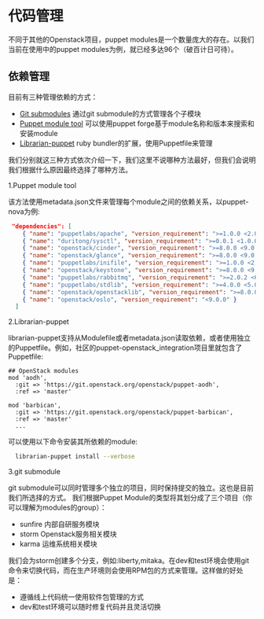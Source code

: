# 代码管理

不同于其他的Openstack项目，puppet modules是一个数量庞大的存在。以我们当前在使用中的puppet modules为例，就已经多达96个（破百计日可待）。

## 依赖管理

目前有三种管理依赖的方式：

 - [Git submodules](http://git-scm.com/book/en/Git-Tools-Submodules) 通过git submodule的方式管理各个子模块
 - [Puppet module tool](http://puppetlabs.com/blog/module-of-the-week-puppet-module-tool-part-1/) 可以使用puppet forge基于module名称和版本来搜索和安装module
 - [Librarian-puppet](http://librarian-puppet.com/) ruby bundler的扩展，使用Puppetfile来管理

我们分别就这三种方式依次介绍一下，我们这里不说哪种方法最好，但我们会说明我们根据什么原因最终选择了哪种方法。

1.Puppet module tool

该方法使用metadata.json文件来管理每个module之间的依赖关系，以puppet-nova为例:

```json
 "dependencies": [
    { "name": "puppetlabs/apache", "version_requirement": ">=1.0.0 <2.0.0" },
    { "name": "duritong/sysctl", "version_requirement": ">=0.0.1 <1.0.0" },
    { "name": "openstack/cinder", "version_requirement": ">=8.0.0 <9.0.0" },
    { "name": "openstack/glance", "version_requirement": ">=8.0.0 <9.0.0" },
    { "name": "puppetlabs/inifile", "version_requirement": ">=1.0.0 <2.0.0" },
    { "name": "openstack/keystone", "version_requirement": ">=8.0.0 <9.0.0" },
    { "name": "puppetlabs/rabbitmq", "version_requirement": ">=2.0.2 <6.0.0" },
    { "name": "puppetlabs/stdlib", "version_requirement": ">=4.0.0 <5.0.0" },
    { "name": "openstack/openstacklib", "version_requirement": ">=8.0.0 <9.0.0" },
    { "name": "openstack/oslo", "version_requirement": "<9.0.0" }
  ]
```

2.Librarian-puppet

librarian-puppet支持从Modulefile或者metadata.json读取依赖，或者使用独立的Puppetfile。例如，社区的puppet-openstack_integration项目里就包含了Puppetfile:

```
## OpenStack modules
mod 'aodh',
  :git => 'https://git.openstack.org/openstack/puppet-aodh',
  :ref => 'master'

mod 'barbican',
  :git => 'https://git.openstack.org/openstack/puppet-barbican',
  :ref => 'master'
  ...
```
可以使用以下命令安装其所依赖的module:
```bash
  librarian-puppet install --verbose
```
3.git submodule

git submodule可以同时管理多个独立的项目，同时保持提交的独立。这也是目前我们所选择的方式。
我们根据Puppet Module的类型将其划分成了三个项目（你可以理解为modules的group）：

 - sunfire  内部自研服务模块
 - storm  Openstack服务相关模块
 - karma  运维系统相关模块

我们会为storm创建多个分支，例如:liberty,mitaka。在dev和test环境会使用git命令来切换代码，而在生产环境则会使用RPM包的方式来管理。这样做的好处是：

 - 遵循线上代码统一使用软件包管理的方式
 - dev和test环境可以随时修复代码并且灵活切换






  
  

